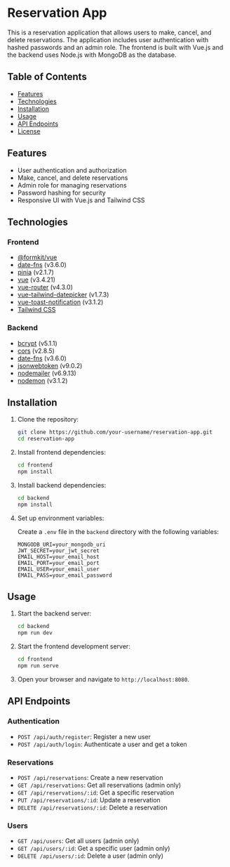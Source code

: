 # Reservation App

This is a reservation application that allows users to make, cancel, and delete reservations. The application includes user authentication with hashed passwords and an admin role. The frontend is built with Vue.js and the backend uses Node.js with MongoDB as the database.

## Table of Contents

- [Features](#features)
- [Technologies](#technologies)
- [Installation](#installation)
- [Usage](#usage)
- [API Endpoints](#api-endpoints)
- [License](#license)

## Features

- User authentication and authorization
- Make, cancel, and delete reservations
- Admin role for managing reservations
- Password hashing for security
- Responsive UI with Vue.js and Tailwind CSS

## Technologies

### Frontend

- [@formkit/vue](https://formkit.com/)
- [date-fns](https://date-fns.org/) (v3.6.0)
- [pinia](https://pinia.vuejs.org/) (v2.1.7)
- [vue](https://vuejs.org/) (v3.4.21)
- [vue-router](https://router.vuejs.org/) (v4.3.0)
- [vue-tailwind-datepicker](https://github.com/kenhyuwa/vue-tailwind-datepicker) (v1.7.3)
- [vue-toast-notification](https://github.com/ankurk91/vue-toast-notification) (v3.1.2)
- [Tailwind CSS](https://tailwindcss.com/)

### Backend

- [bcrypt](https://www.npmjs.com/package/bcrypt) (v5.1.1)
- [cors](https://www.npmjs.com/package/cors) (v2.8.5)
- [date-fns](https://date-fns.org/) (v3.6.0)
- [jsonwebtoken](https://www.npmjs.com/package/jsonwebtoken) (v9.0.2)
- [nodemailer](https://nodemailer.com/about/) (v6.9.13)
- [nodemon](https://www.npmjs.com/package/nodemon) (v3.1.2)

## Installation

1. Clone the repository:
    ```bash
    git clone https://github.com/your-username/reservation-app.git
    cd reservation-app
    ```

2. Install frontend dependencies:
    ```bash
    cd frontend
    npm install
    ```

3. Install backend dependencies:
    ```bash
    cd backend
    npm install
    ```

4. Set up environment variables:

   Create a `.env` file in the `backend` directory with the following variables:
    ```env
    MONGODB_URI=your_mongodb_uri
    JWT_SECRET=your_jwt_secret
    EMAIL_HOST=your_email_host
    EMAIL_PORT=your_email_port
    EMAIL_USER=your_email_user
    EMAIL_PASS=your_email_password
    ```

## Usage

1. Start the backend server:
    ```bash
    cd backend
    npm run dev
    ```

2. Start the frontend development server:
    ```bash
    cd frontend
    npm run serve
    ```

3. Open your browser and navigate to `http://localhost:8080`.

## API Endpoints

### Authentication

- `POST /api/auth/register`: Register a new user
- `POST /api/auth/login`: Authenticate a user and get a token

### Reservations

- `POST /api/reservations`: Create a new reservation
- `GET /api/reservations`: Get all reservations (admin only)
- `GET /api/reservations/:id`: Get a specific reservation
- `PUT /api/reservations/:id`: Update a reservation
- `DELETE /api/reservations/:id`: Delete a reservation

### Users

- `GET /api/users`: Get all users (admin only)
- `GET /api/users/:id`: Get a specific user (admin only)
- `DELETE /api/users/:id`: Delete a user (admin only)



